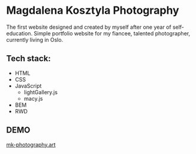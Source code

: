 # Magdalena Kosztyla Photography

The first website designed and created by myself after one year of self-education. Simple portfolio website for my fiancee, talented photographer, currently living in Oslo.

## Tech stack: 
* HTML
* CSS
* JavaScript
  - lightGallery.js
  - macy.js
* BEM
* RWD


## DEMO
[mk-photography.art](http://mk-photography.art/)
